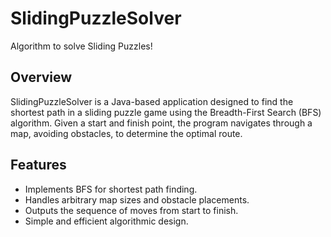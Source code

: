 # SlidingPuzzleSolver
Algorithm to solve Sliding Puzzles!

## Overview
SlidingPuzzleSolver is a Java-based application designed to find the shortest path in a sliding puzzle game using the Breadth-First Search (BFS) algorithm. Given a start and finish point, the program navigates through a map, avoiding obstacles, to determine the optimal route.

## Features
- Implements BFS for shortest path finding.
- Handles arbitrary map sizes and obstacle placements.
- Outputs the sequence of moves from start to finish.
- Simple and efficient algorithmic design.
